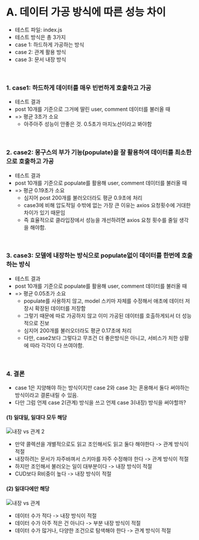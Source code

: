 # A. 데이터 가공 방식에 따른 성능 차이

- 테스트 파일: index.js
- 테스트 방식은 총 3가지
- case 1: 하드하게 가공하는 방식
- case 2: 관계 활용 방식
- case 3: 문서 내장 방식

</br>

### 1. case1: 하드하게 데이터를 매우 빈번하게 호출하고 가공

- 테스트 결과
- post 10개를 기준으로 그거에 딸린 user, comment 데이터를 불러올 때
- => 평균 3초가 소요
  - 아주아주 성능이 안좋은 것. 0.5초가 마지노선이라고 봐야함

</br>

### 2. case2: 몽구스의 부가 기능(populate)을 잘 활용하여 데이터를 최소한으로 호출하고 가공

- 테스트 결과
- post 10개를 기준으로 populate를 활용해 user, comment 데이터를 불러올 때
- => 평균 0.19초가 소요
  - 심지어 post 200개를 불러오더라도 평균 0.9초에 처리
  - case3에 비해 압도적일 수밖에 없는 가장 큰 이유는 axios 요청횟수에 거대한 차이가 있기 때문임
  - 즉 효율적으로 클라입장에서 성능을 개선하려면 axios 요청 횟수를 줄일 생각을 해야함.

</br>

### 3. case3: 모델에 내장하는 방식으로 populate없이 데이터를 한번에 호출하는 방식

- 테스트 결과
- post 10개를 기준으로 populate를 활용해 user, comment 데이터를 불러올 때
- => 평균 0.05초가 소요
  - populate를 사용하지 않고, model 스키마 자체를 수정해서 애초에 데이터 저장시 확장된 데이터를 저장함
  - 그렇기 때문에 따로 가공하지 않고 이미 가공된 데이터를 호출하게되서 더 성능적으로 진보
  - 심지어 200개를 불러오더라도 평균 0.17초에 처리
  - 다만, case2보다 그렇다고 무조건 더 좋은방식은 아니고, 서비스가 처한 상황에 따라 각각이 다 쓰여야함.

</br>

### 4. 결론

- case 1은 지양해야 하는 방식이지만 case 2와 case 3는 혼용해서 둘다 써야하는 방식이라고 결론내릴 수 있음.
- 다만 그럼 언제 case 2(관계) 방식을 쓰고 언제 case 3(내장) 방식을 써야할까?

#### (1) 일대일, 일대다 모두 해당

![내장 vs 관계 2](https://user-images.githubusercontent.com/83815628/138540832-1bde838d-9a27-4e81-8067-dd96bad08768.png)
</br>

- 만약 콜렉션을 개별적으로도 읽고 조인해서도 읽고 둘다 해야한다 -> 관계 방식이 적절
- 내장하려는 문서가 자주바껴서 스키마를 자주 수정해야 한다 -> 관계 방식이 적절
- 하지만 조인해서 불러오는 일이 대부분이다 -> 내장 방식이 적절
- CUD보다 R비중이 높다 -> 내장 방식이 적절

#### (2) 일대다에만 해당

![내장 vs 관계](https://user-images.githubusercontent.com/83815628/138540831-4c224b9e-d8f4-4c1e-98af-db1a96d535de.png)
</br>

- 데이터 수가 적다 -> 내장 방식이 적절
- 데이터 수가 아주 적은 건 아니다 -> 부분 내장 방식이 적절
- 데이터 수가 많거나, 다양한 조건으로 탐색해야 한다 -> 관계 방식이 적절
